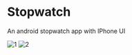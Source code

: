 # Stopwatch
An android stopwatch app with IPhone UI


![1](https://user-images.githubusercontent.com/34717765/41952856-cc8a4042-79ef-11e8-90dc-462b26a89235.png)
![2](https://user-images.githubusercontent.com/34717765/41952858-cd0ff660-79ef-11e8-9160-f20ae7dc7802.png)
